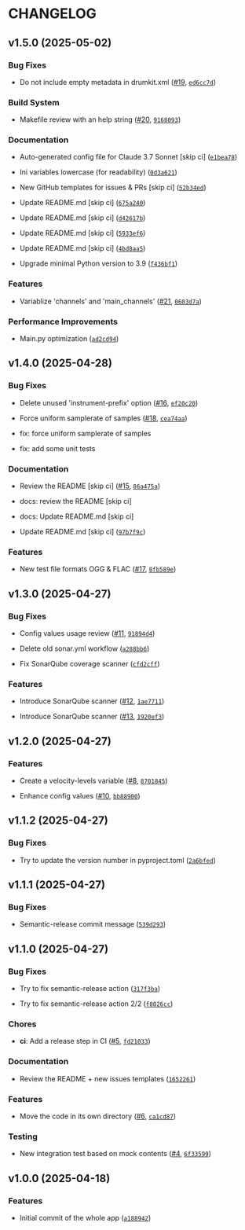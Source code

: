 # CHANGELOG


## v1.5.0 (2025-05-02)

### Bug Fixes

- Do not include empty metadata in drumkit.xml
  ([#19](https://github.com/e-picas/drumgizmo-kits-generator/pull/19),
  [`ed6cc7d`](https://github.com/e-picas/drumgizmo-kits-generator/commit/ed6cc7d0a46b7b6c59a3cda64c0e0519dd68cd96))

### Build System

- Makefile review with an help string
  ([#20](https://github.com/e-picas/drumgizmo-kits-generator/pull/20),
  [`9168093`](https://github.com/e-picas/drumgizmo-kits-generator/commit/91680932e71849381401cd4b2cab2eb35596e374))

### Documentation

- Auto-generated config file for Claude 3.7 Sonnet [skip ci]
  ([`e1bea78`](https://github.com/e-picas/drumgizmo-kits-generator/commit/e1bea78dd726e5554ba79fe7e68709bf327f9443))

- Ini variables lowercase (for readability)
  ([`0d3a621`](https://github.com/e-picas/drumgizmo-kits-generator/commit/0d3a621269e7a466b782589d63fdaafb20e07244))

- New GitHub templates for issues & PRs [skip ci]
  ([`52b34ed`](https://github.com/e-picas/drumgizmo-kits-generator/commit/52b34ed1b01074a177e9ab77e81e98c4e0dbd34f))

- Update README.md [skip ci]
  ([`675a240`](https://github.com/e-picas/drumgizmo-kits-generator/commit/675a24042c29ae7e75ab2649239f3a893cdbc58b))

- Update README.md [skip ci]
  ([`d42617b`](https://github.com/e-picas/drumgizmo-kits-generator/commit/d42617b62dbc2b233535360ab09c89a1de72e9ce))

- Update README.md [skip ci]
  ([`5933ef6`](https://github.com/e-picas/drumgizmo-kits-generator/commit/5933ef6ae756e15279ffa3e8d64770308e61351c))

- Update README.md [skip ci]
  ([`4bd8aa5`](https://github.com/e-picas/drumgizmo-kits-generator/commit/4bd8aa52e9ceed28573332f795cf67218ab6bb55))

- Upgrade minimal Python version to 3.9
  ([`f436bf1`](https://github.com/e-picas/drumgizmo-kits-generator/commit/f436bf1d15176514284f2bcc4b90dcd344358a5e))

### Features

- Variablize 'channels' and 'main_channels'
  ([#21](https://github.com/e-picas/drumgizmo-kits-generator/pull/21),
  [`0603d7a`](https://github.com/e-picas/drumgizmo-kits-generator/commit/0603d7afd58d5a1f68d7bff860475102d3b0265e))

### Performance Improvements

- Main.py optimization
  ([`ad2cd94`](https://github.com/e-picas/drumgizmo-kits-generator/commit/ad2cd94f0fc201068432f6e50c9152cd6776434b))


## v1.4.0 (2025-04-28)

### Bug Fixes

- Delete unused 'instrument-prefix' option
  ([#16](https://github.com/e-picas/drumgizmo-kits-generator/pull/16),
  [`ef20c20`](https://github.com/e-picas/drumgizmo-kits-generator/commit/ef20c208f7426e5406a67503e90dfdc4391d6908))

- Force uniform samplerate of samples
  ([#18](https://github.com/e-picas/drumgizmo-kits-generator/pull/18),
  [`cea74aa`](https://github.com/e-picas/drumgizmo-kits-generator/commit/cea74aa1e89175c221bf0be9be1cc2b534e8c816))

* fix: force uniform samplerate of samples

* fix: add some unit tests

### Documentation

- Review the README [skip ci] ([#15](https://github.com/e-picas/drumgizmo-kits-generator/pull/15),
  [`86a475a`](https://github.com/e-picas/drumgizmo-kits-generator/commit/86a475afe96a9109e5d0d6155c4215f71a1ca403))

* docs: review the README [skip ci]

* docs: Update README.md [skip ci]

- Update README.md [skip ci]
  ([`97b7f9c`](https://github.com/e-picas/drumgizmo-kits-generator/commit/97b7f9c1eb86e027bdda9605ec9e634f427b6f5a))

### Features

- New test file formats OGG & FLAC
  ([#17](https://github.com/e-picas/drumgizmo-kits-generator/pull/17),
  [`8fb589e`](https://github.com/e-picas/drumgizmo-kits-generator/commit/8fb589e88ee41d8f18664ee2c2b525ceaa6515ed))


## v1.3.0 (2025-04-27)

### Bug Fixes

- Config values usage review ([#11](https://github.com/e-picas/drumgizmo-kits-generator/pull/11),
  [`91894d4`](https://github.com/e-picas/drumgizmo-kits-generator/commit/91894d41a2872b9003b2e91c190eac81b64ae31b))

- Delete old sonar.yml workflow
  ([`a288bb6`](https://github.com/e-picas/drumgizmo-kits-generator/commit/a288bb6fb06c7b1b61d3a8e9fbe1f53c60f9e73f))

- Fix SonarQube coverage scanner
  ([`cfd2cff`](https://github.com/e-picas/drumgizmo-kits-generator/commit/cfd2cff02c06683027e3085db4ee258f17ebca5b))

### Features

- Introduce SonarQube scanner ([#12](https://github.com/e-picas/drumgizmo-kits-generator/pull/12),
  [`1ae7711`](https://github.com/e-picas/drumgizmo-kits-generator/commit/1ae7711010c478f95dd004ac6ac6598b571f47c4))

- Introduce SonarQube scanner ([#13](https://github.com/e-picas/drumgizmo-kits-generator/pull/13),
  [`1920ef3`](https://github.com/e-picas/drumgizmo-kits-generator/commit/1920ef3032342d572c2d8769e5bed19dda2c4a2a))


## v1.2.0 (2025-04-27)

### Features

- Create a velocity-levels variable
  ([#8](https://github.com/e-picas/drumgizmo-kits-generator/pull/8),
  [`8701845`](https://github.com/e-picas/drumgizmo-kits-generator/commit/87018455fc5d1438f49d8be1003a2733a4e55813))

- Enhance config values ([#10](https://github.com/e-picas/drumgizmo-kits-generator/pull/10),
  [`bb88900`](https://github.com/e-picas/drumgizmo-kits-generator/commit/bb88900287904bf2a8af3f000caf746988bf489e))


## v1.1.2 (2025-04-27)

### Bug Fixes

- Try to update the version number in pyproject.toml
  ([`2a6bfed`](https://github.com/e-picas/drumgizmo-kits-generator/commit/2a6bfedeb2b050a678d3765bbff551ef1c499e35))


## v1.1.1 (2025-04-27)

### Bug Fixes

- Semantic-release commit message
  ([`539d293`](https://github.com/e-picas/drumgizmo-kits-generator/commit/539d293b6618b86704914db863537d71355da1d7))


## v1.1.0 (2025-04-27)

### Bug Fixes

- Try to fix semantic-release action
  ([`317f3ba`](https://github.com/e-picas/drumgizmo-kits-generator/commit/317f3ba69249ef3c7ccc3ad86fb40abc15b80fe9))

- Try to fix semantic-release action 2/2
  ([`f8026cc`](https://github.com/e-picas/drumgizmo-kits-generator/commit/f8026cc5800a9bfdee96e71da6b85af131cef8c0))

### Chores

- **ci**: Add a release step in CI
  ([#5](https://github.com/e-picas/drumgizmo-kits-generator/pull/5),
  [`fd21033`](https://github.com/e-picas/drumgizmo-kits-generator/commit/fd21033de4e7a598903ea77f491f064d6853e3b5))

### Documentation

- Review the README + new issues templates
  ([`1652261`](https://github.com/e-picas/drumgizmo-kits-generator/commit/1652261170eeb1f739507721d48674c93a05a44e))

### Features

- Move the code in its own directory
  ([#6](https://github.com/e-picas/drumgizmo-kits-generator/pull/6),
  [`ca1cd87`](https://github.com/e-picas/drumgizmo-kits-generator/commit/ca1cd87bbc012cca881bf1a7ef0d8a764eedd9ff))

### Testing

- New integration test based on mock contents
  ([#4](https://github.com/e-picas/drumgizmo-kits-generator/pull/4),
  [`6f33599`](https://github.com/e-picas/drumgizmo-kits-generator/commit/6f33599bfa5a9688aac734f01eda8a630a46c7fe))


## v1.0.0 (2025-04-18)

### Features

- Initial commit of the whole app
  ([`a188942`](https://github.com/e-picas/drumgizmo-kits-generator/commit/a1889423698888fecac9ae86989415c8fc21ba03))

